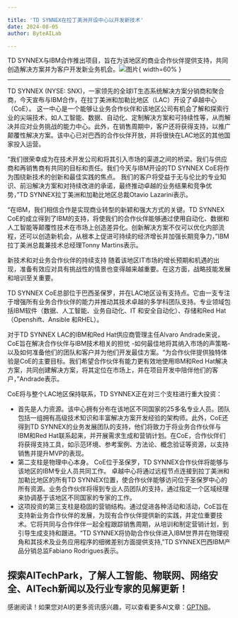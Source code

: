 ```yaml
---

title: 'TD SYNNEX在拉丁美洲开设中心以开发新技术'
date: 2024-08-05
author: ByteAILab

---
```


TD SYNNEX与IBM合作推出项目，旨在为该地区的商业合作伙伴提供支持，共同创造解决方案并为客户开发新业务机会。![图片](https://ai-techpark.com/wp-content/uploads/2024/08/TD-960x540.jpg){ width=60% }

---

TD SYNNEX (NYSE: SNX)，一家领先的全球IT生态系统解决方案分销商和聚合商，今天宣布与IBM合作，在拉丁美洲和加勒比地区（LAC）开设了卓越中心（CoE）。 这一中心是一个能够让业务合作伙伴和该地区公司有机会了解和探索行业的尖端技术，如人工智能、数据、自动化、定制解决方案和可持续性等，从而解决并应对业务挑战的能力中心。此外，在销售周期中，客户还将获得支持，以推广颠覆性解决方案。该中心已对巴西的合作伙伴开放，并将很快在LAC地区的其他国家投入运营。

“我们很荣幸成为在技术开发公司和将其引入市场的渠道之间的桥梁。我们与供应商和再销售商有共同的目标和责任。我们今天与IBM开设的TD SYNNEX CoE将作为围绕新技术的创新和最佳实践的焦点。 我们的客户将受益于无与伦比的专业知识、前沿解决方案和对持续改进的承诺，最终推动卓越的业务结果和竞争优势，”TD SYNNEX拉丁美洲和加勒比地区总裁Otavio Lazarini表示。

“在IBM，我们相信合作是实现商业转型的新颖和强大方式的关键。TD SYNNEX CoE的成立得到了IBM的支持，将使我们的合作伙伴能够通过使用自动化、数据和人工智能等颠覆性技术在市场上创造差异化。创新解决方案不仅可以优化内部流程，还可以创造新机会，从根本上促进可持续的经济增长并加强长期竞争力，”IBM拉丁美洲总裁兼技术总经理Tonny Martins表示。

新技术和对业务合作伙伴的持续支持
随着该地区IT市场的增长预期和机遇的出现，准备有效应对具有挑战性的情景也变得越来越重要。在这方面，战略技能发展和培训至关重要。

TD SYNNEX CoE总部位于巴西圣保罗，并在LAC地区设有支持点。它由一支专注于增强所有业务合作伙伴的能力并推动其技术卓越的多学科团队支持。专业领域包括IBM软件（数据、人工智能、业务自动化、IT 和安全自动化）、存储和Red Hat（Openshift、Ansible 和RHEL）。

对于TD SYNNEX LAC的IBM和Red Hat供应商管理主任Alvaro Andrade来说，CoE旨在解决合作伙伴与IBM技术相关的担忧 -如何最佳地将其纳入市场的声策略-以及如何准备他们的团队和客户并为他们开发最佳方案。“为合作伙伴提供独特体验是CoE的主要目标。我们希望合作伙伴有能力更有效地使用IBM和Red Hat解决方案，共同创建解决方案，将其定位在市场上，并在项目开发中陪伴他们的客户，”Andrade表示。

CoE将与整个LAC地区保持联系，TD SYNNEX正在对三个支柱进行重大投资：
- 首先是人力资源。该中心拥有分布在该地区不同国家的25多名专业人员。团队包括一组拥有高级技术知识和丰富解决方案开发经验的架构师。此外，CoE还得到TD SYNNEX的业务发展团队的支持，他们将致力于将业务合作伙伴与IBM和Red Hat联系起来，并开展需求生成和营销计划。在CoE，合作伙伴们将获得支持工具，如示范环境、参考案例、方法论、概念验证等资源，以支持销售并提升MVP的表现。
- 第二支柱是物理中心本身。 CoE位于圣保罗，TD SYNNEX合作伙伴将能够与该地区的IBM专业人员共同工作。 卓越中心将通过远程节点连接到拉丁美洲和加勒比地区的所有TD SYNNEX位置，使合作伙伴能够访问位于圣保罗中心的所有资源。业务合作伙伴将得到专业人员团队的支持，通过指定一个区域经理来协调基于该地区不同国家的专家的工作。
- 这项投资的第三支柱是稳固的营销结构。通过促进各种活动和活动，CoE旨在支持新业务合作伙伴的发展，为现有合作伙伴提供新的实践，并定位重要技术。它将共同与合作伴伴一起全程跟踪销售周期，从培训和制定营销计划，到引导生成支持和跟进。“TD SYNNEX将协助合作伙伴进入IBM世界并在物理视角和其技术及业务应用程序的细微差别方面提供支持,”TD SYNNEX巴西IBM产品分销总监Fabiano Rodrigues表示。

探索AITechPark，了解人工智能、物联网、网络安全、AITech新闻以及行业专家的见解更新！
---
感谢阅读！如果您对AI的更多资讯感兴趣，可以查看更多AI文章：[GPTNB](https://gptnb.com)。